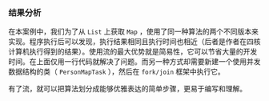 ### 结果分析

在本案例中，我们为了从 `List` 上获取 `Map` ，使用了同一种算法的两个不同版本来实现。程序执行后可以发现，执行结果相同且执行时间也相近（后者是作者在四核计算机执行得到的结果）。使用流的最大优势就是简易性，它可以节省大量的开发时间。在上面仅用一行代码就解决了问题。而另一种方式却需要新建一个使用并发数据结构的类（ `PersonMapTask` ），然后在 `fork/join` 框架中执行它。

有了流，就可以把算法划分成能够优雅表达的简单步骤，更易于编写和理解。

